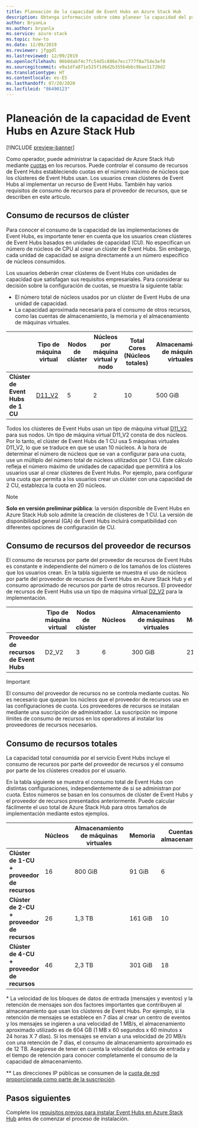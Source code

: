```yaml
---
title: Planeación de la capacidad de Event Hubs en Azure Stack Hub
description: Obtenga información sobre cómo planear la capacidad del proveedor de recursos de Event Hubs en Azure Stack Hub.
author: BryanLa
ms.author: bryanla
ms.service: azure-stack
ms.topic: how-to
ms.date: 12/09/2019
ms.reviewer: jfggdl
ms.lastreviewed: 12/09/2019
ms.openlocfilehash: 06b0dabf4c7fc54d5c886e7ecc777f8a754e3ef0
ms.sourcegitcommit: e9a1dfa871e525f1d6d2b355b4bbc9bae11720d2
ms.translationtype: HT
ms.contentlocale: es-ES
ms.lasthandoff: 07/20/2020
ms.locfileid: "86490123"
---
```

# <a name="how-to-do-capacity-planning-for-event-hubs-on-azure-stack-hub"></a>Planeación de la capacidad de Event Hubs en Azure Stack Hub

[!INCLUDE [preview-banner](../includes/event-hubs-preview.md)]

Como operador, puede administrar la capacidad de Azure Stack Hub mediante [cuotas](azure-stack-quota-types.md) en los recursos. Puede controlar el consumo de recursos de Event Hubs estableciendo cuotas en el número máximo de núcleos que los clústeres de Event Hubs usan. Los usuarios crean clústeres de Event Hubs al implementar un recurso de Event Hubs. También hay varios requisitos de consumo de recursos para el proveedor de recursos, que se describen en este artículo.

## <a name="cluster-resource-consumption"></a>Consumo de recursos de clúster

Para conocer el consumo de la capacidad de las implementaciones de Event Hubs, es importante tener en cuenta que los usuarios crean clústeres de Event Hubs basados en unidades de capacidad (CU). No especifican un número de núcleos de CPU al crear un clúster de Event Hubs. Sin embargo, cada unidad de capacidad se asigna directamente a un número específico de núcleos consumidos. 

Los usuarios deberán crear clústeres de Event Hubs con unidades de capacidad que satisfagan sus requisitos empresariales. Para considerar su decisión sobre la configuración de cuotas, se muestra la siguiente tabla:
- El número total de núcleos usados por un clúster de Event Hubs de una unidad de capacidad.
- La capacidad aproximada necesaria para el consumo de otros recursos, como las cuentas de almacenamiento, la memoria y el almacenamiento de máquinas virtuales.

| | Tipo de máquina virtual | Nodos de clúster | Núcleos por máquina virtual y nodo | Total Cores (Núcleos totales) | Almacenamiento de máquinas virtuales | Memoria | Cuentas de almacenamiento | Direcciones IP públicas |
|-|---------|-------|-------------------|-------------|------------|--------|------------------|---|
| **Clúster de Event Hubs de 1 CU** | [D11_V2](../user/azure-stack-vm-sizes.md#mo-dv2) | 5 | 2 | 10 | 500 GiB | 70 GiB | 4 | 1 |

Todos los clústeres de Event Hubs usan un tipo de máquina virtual [D11_V2](../user/azure-stack-vm-sizes.md#mo-dv2) para sus nodos. Un tipo de máquina virtual D11_V2 consta de dos núcleos. Por lo tanto, el clúster de Event Hubs de 1 CU usa 5 máquinas virtuales D11_V2, lo que se traduce en que se usan 10 núcleos. A la hora de determinar el número de núcleos que se van a configurar para una cuota, use un múltiplo del número total de núcleos utilizados por 1 CU. Este cálculo refleja el número máximo de unidades de capacidad que permitirá a los usuarios usar al crear clústeres de Event Hubs. Por ejemplo, para configurar una cuota que permita a los usuarios crear un clúster con una capacidad de 2 CU, establezca la cuota en 20 núcleos.

> [!NOTE]
> **Solo en versión preliminar pública**: la versión disponible de Event Hubs en Azure Stack Hub solo admite la creación de clústeres de 1 CU. La versión de disponibilidad general (GA) de Event Hubs incluirá compatibilidad con diferentes opciones de configuración de CU.

## <a name="resource-provider-resource-consumption"></a>Consumo de recursos del proveedor de recursos  

El consumo de recursos por parte del proveedor de recursos de Event Hubs es constante e independiente del número o de los tamaños de los clústeres que los usuarios crean. En la tabla siguiente se muestra el uso de núcleos por parte del proveedor de recursos de Event Hubs en Azure Stack Hub y el consumo aproximado de recursos por parte de otros recursos. El proveedor de recursos de Event Hubs usa un tipo de máquina virtual [D2_V2](../user/azure-stack-vm-sizes.md#dv2-series) para la implementación.

|                                  | Tipo de máquina virtual | Nodos de clúster | Núcleos | Almacenamiento de máquinas virtuales | Memoria | Cuentas de almacenamiento | Direcciones IP públicas |
|----------------------------------|---------|---------------|-------|------------|--------|------------------|------------|
| **Proveedor de recursos de Event Hubs** | D2_V2   | 3     | 6     | 300 GiB | 21 GiB | 2 | 1 |

> [!IMPORTANT]
> El consumo del proveedor de recursos no se controla mediante cuotas. No es necesario que quepan los núcleos que el proveedor de recursos usa en las configuraciones de cuota. Los proveedores de recursos se instalan mediante una suscripción de administrador. La suscripción no impone límites de consumo de recursos en los operadores al instalar los proveedores de recursos necesarios.

## <a name="total-resource-consumption"></a>Consumo de recursos totales

La capacidad total consumida por el servicio Event Hubs incluye el consumo de recursos por parte del proveedor de recursos y el consumo por parte de los clústeres creados por el usuario.

En la tabla siguiente se muestra el consumo total de Event Hubs con distintas configuraciones, independientemente de si se administran por cuota. Estos números se basan en los consumos de clúster de Event Hubs y el proveedor de recursos presentados anteriormente. Puede calcular fácilmente el uso total de Azure Stack Hub para otros tamaños de implementación mediante estos ejemplos.

|                                      | Núcleos | Almacenamiento de máquinas virtuales | Memoria  | Cuentas de almacenamiento | Almacenamiento total\* | Direcciones IP públicas\*\* |
|--------------------------------------|-------|------------|---------|------------------|---------------|------------|
| **Clúster de 1-CU + proveedor de recursos** | 16    | 800 GiB    | 91 GiB  | 6                | Variable    | 2 |
| **Clúster de 2-CU + proveedor de recursos** | 26    | 1,3 TB     | 161 GiB | 10               | Variable    | 2 |
| **Clúster de 4-CU + proveedor de recursos** | 46    | 2,3 TB     | 301 GiB | 18               | Variable    | 2 |

\* La velocidad de los bloques de datos de entrada (mensajes y eventos) y la retención de mensajes son dos factores importantes que contribuyen al almacenamiento que usan los clústeres de Event Hubs. Por ejemplo, si la retención de mensajes se establece en 7 días al crear un centro de eventos y los mensajes se ingieren a una velocidad de 1 MB/s, el almacenamiento aproximado utilizado es de 604 GB (1 MB x 60 segundos x 60 minutos x 24 horas X 7 días). Si los mensajes se envían a una velocidad de 20 MB/s con una retención de 7 días, el consumo de almacenamiento aproximado es de 12 TB. Asegúrese de tener en cuenta la velocidad de datos de entrada y el tiempo de retención para conocer completamente el consumo de la capacidad de almacenamiento.

\*\* Las direcciones IP públicas se consumen de la [cuota de red proporcionada como parte de la suscripción](azure-stack-quota-types.md#network-quota-types).

## <a name="next-steps"></a>Pasos siguientes

Complete los [requisitos previos para instalar Event Hubs en Azure Stack Hub](event-hubs-rp-prerequisites.md) antes de comenzar el proceso de instalación.
